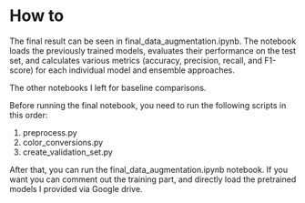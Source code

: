 # How to
The final result can be seen in final_data_augmentation.ipynb. The notebook loads the previously trained models, evaluates their performance on the test set, and calculates various metrics (accuracy, precision, recall, and F1-score) for each individual model and ensemble approaches.

The other notebooks I left for baseline comparisons.

Before running the final notebook, you need to run the following scripts in this order:
1. preprocess.py
2. color_conversions.py
3. create_validation_set.py

After that, you can run the final_data_augmentation.ipynb notebook.
If you want you can comment out the training part, and directly load the pretrained models I provided via Google drive.

